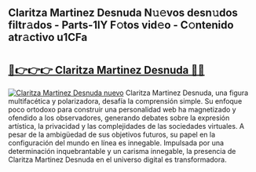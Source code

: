 ## Claritza Martinez Desnuda N𝚞𝚎vos desn𝚞dos filtr𝚊dos - Parts-1lY F𝚘tos vid𝚎o - C𝚘ntenido atr𝚊ctivo u1CFa

# <h2><a href="http://mbdhib.tromn.icu/?c=Claritza+Martinez+Desnuda">🔗👉👉👉 Claritza Martinez Desnuda 🔗🔗</a></h2>

[![Claritza Martinez Desnuda nuevo](https://i.imgur.com/pEAQMta.gif)](http://mbdhib.tromn.icu/?c=Claritza+Martinez+Desnuda)
Claritza Martinez Desnuda, una figura multifacética y polarizadora, desafía la comprensión simple. Su enfoque poco ortodoxo para construir una personalidad web ha magnetizado y ofendido a los observadores, generando debates sobre la expresión artística, la privacidad y las complejidades de las sociedades virtuales. A pesar de la ambigüedad de sus objetivos futuros, su papel en la configuración del mundo en línea es innegable. Impulsada por una determinación inquebrantable y un carisma innegable, la presencia de Claritza Martinez Desnuda en el universo digital es transformadora.
